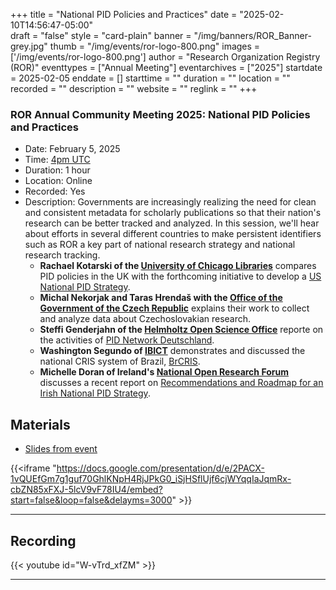 +++
title = "National PID Policies and Practices" 
date = "2025-02-10T14:56:47-05:00"  
draft = "false" 
style = "card-plain" 
banner = "/img/banners/ROR_Banner-grey.jpg" 
thumb = "/img/events/ror-logo-800.png" 
images = ['/img/events/ror-logo-800.png']
author = "Research Organization Registry (ROR)" 
eventtypes = ["Annual Meeting"]
eventarchives = ["2025"]
startdate = 2025-02-05
enddate = []
starttime = ""
duration = ""
location = ""
recorded = ""
description = ""
website = ""
reglink = ""
+++




### ROR Annual Community Meeting 2025: National PID Policies and Practices
- Date: February 5, 2025
- Time: [4pm UTC](https://dateful.com/convert/coordinated-universal-time-utc?t=4pm&d=2025-02-05)
- Duration: 1 hour
- Location: Online
- Recorded: Yes
- Description: Governments are increasingly realizing the need for clean and consistent metadata for scholarly publications so that their nation's research can be better tracked and analyzed. In this session, we'll hear about efforts in several different countries to make persistent identifiers such as ROR a key part of national research strategy and national research tracking. 
	- **Rachael Kotarski of the [University of Chicago Libraries](https://www.lib.uchicago.edu/)** compares PID policies in the UK with the forthcoming initiative to develop a [US National PID Strategy](https://niso.org/press-releases/niso-approves-working-group-develop-us-national-pid-strategy).
	- **Michal Nekorjak and Taras Hrendaš with the [Office of the Government of the Czech Republic](https://vlada.gov.cz/en/urad-vlady/)** explains their work to collect and analyze data about Czechoslovakian research. 
	- **Steffi Genderjahn of the [Helmholtz Open Science Office](https://os.helmholtz.de/)** reporte on the activities of [PID Network Deutschland](https://www.pid-network.de/en/). 
	- **Washington Segundo of [IBICT](https://www.gov.br/ibict/pt-br)** demonstrates and discussed the national CRIS system of Brazil, [BrCRIS](https://brcris.ibict.br/).
	- **Michelle Doran of Ireland's [National Open Research Forum](https://dri.ie/norf/)** discusses a recent report on [Recommendations and Roadmap for an Irish National PID Strategy](https://doi.org/10.7486/DRI.sn00qt29n).


## Materials 

- [Slides from event](https://docs.google.com/presentation/d/e/2PACX-1vQUEfGm7g1guf70GhlKNpH4RjJPkG0_iSjHSflUjf6cjWYqqIaJqmRx-cbZN85xFXJ-5lcV9vF78IU4/pub?start=false&loop=false&delayms=3000)

{{<iframe "https://docs.google.com/presentation/d/e/2PACX-1vQUEfGm7g1guf70GhlKNpH4RjJPkG0_iSjHSflUjf6cjWYqqIaJqmRx-cbZN85xFXJ-5lcV9vF78IU4/embed?start=false&loop=false&delayms=3000" >}}

---

## Recording 

{{< youtube id="W-vTrd_xfZM" >}}

--- 


